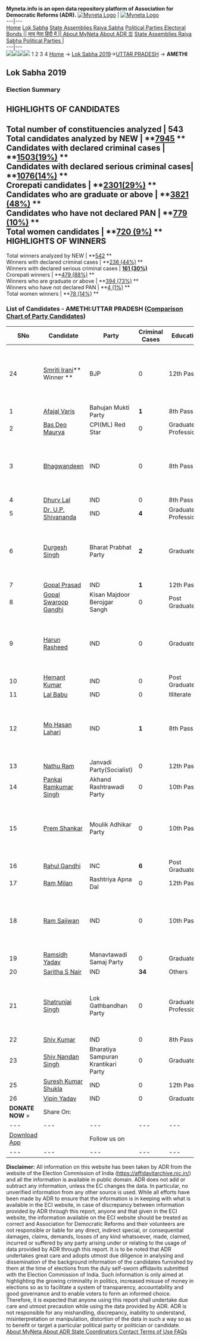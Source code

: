 **Myneta.info is an open data repository platform of Association for Democratic Reforms (ADR).**
[![Myneta Logo](https://www.myneta.info/lib/img/myneta-logo.png)](https://www.myneta.info/) | [![Myneta Logo](https://www.myneta.info/lib/img/adr-logo.png)](https://adrindia.org)  
---|---  
[Home](https://www.myneta.info/) [Lok Sabha](https://www.myneta.info/#ls "Lok Sabha") [ State Assemblies ](https://www.myneta.info/#sa "State Assemblies") [Rajya Sabha](https://www.myneta.info/#rs "Rajya Sabha") [Political Parties ](https://www.myneta.info/party "Political Parties") [ Electoral Bonds ](https://www.myneta.info/electoral_bonds "Electoral Bonds") [ || माय नेता हिंदी में || ](https://translate.google.co.in/translate?prev=hp&hl=en&js=y&u=www.myneta.info&sl=en&tl=hi&history_state0=) [ About MyNeta ](https://adrindia.org/content/about-myneta) [ About ADR ](https://adrindia.org/about-adr/who-we-are) [☰](javascript:void\(0\))
[ State Assemblies ](https://www.myneta.info/#sa "State Assemblies") [ Rajya Sabha ](https://www.myneta.info/#rs "Rajya Sabha") [ Political Parties ](https://www.myneta.info/party "Political Parties")
|   
---|---  
![](https://www.myneta.info/lib/img/banner/banner-1.png)![](https://www.myneta.info/lib/img/banner/banner-2.png)![](https://www.myneta.info/lib/img/banner/banner-3.png)![](https://www.myneta.info/lib/img/banner/banner-4.png)
1  2  3  4 
[Home](https://www.myneta.info/) → [Lok Sabha 2019](https://www.myneta.info/LokSabha2019/)→[UTTAR PRADESH](https://www.myneta.info/LokSabha2019/index.php?action=show_constituencies&state_id=57) → **AMETHI**
### 
## Lok Sabha 2019
###  Election Summary 
HIGHLIGHTS OF CANDIDATES  
---  
Total number of constituencies analyzed |  543   
Total candidates analyzed by NEW | **[7945](https://www.myneta.info/LokSabha2019/index.php?action=summary&subAction=candidates_analyzed&sort=candidate#summary) **  
Candidates with declared criminal cases | **[1503(19%)](https://www.myneta.info/LokSabha2019/index.php?action=summary&subAction=crime&sort=candidate#summary) **  
Candidates with declared serious criminal cases| **[1076(14%)](https://www.myneta.info/LokSabha2019/index.php?action=summary&subAction=serious_crime&sort=candidate#summary) **  
Crorepati candidates | **[2301(29%)](https://www.myneta.info/LokSabha2019/index.php?action=summary&subAction=crorepati&sort=candidate#summary) **  
Candidates who are graduate or above | **[3821 (48%)](https://www.myneta.info/LokSabha2019/index.php?action=summary&subAction=education&sort=candidate#summary) **  
Candidates who have not declared PAN | **[779 (10%)](https://www.myneta.info/LokSabha2019/index.php?action=summary&subAction=without_pan&sort=candidate#summary) **  
Total women candidates | **[720 (9%)](https://www.myneta.info/LokSabha2019/index.php?action=summary&subAction=women_candidate&sort=candidate#summary) **  
HIGHLIGHTS OF WINNERS  
---  
Total winners analyzed by NEW | **[542](https://www.myneta.info/LokSabha2019/index.php?action=summary&subAction=winner_analyzed&sort=candidate#summary) **  
Winners with declared criminal cases | **[236 (44%)](https://www.myneta.info/LokSabha2019/index.php?action=summary&subAction=winner_crime&sort=candidate#summary) **  
Winners with declared serious criminal cases | **[161 (30%)](https://www.myneta.info/LokSabha2019/index.php?action=summary&subAction=winner_serious_crime&sort=candidate#summary)**  
Crorepati winners | **[479 (88%)](https://www.myneta.info/LokSabha2019/index.php?action=summary&subAction=winner_crorepati&sort=candidate#summary) **  
Winners who are graduate or above | **[394 (73%)](https://www.myneta.info/LokSabha2019/index.php?action=summary&subAction=winner_education&sort=candidate#summary) **  
Winners who have not declared PAN | **[4 (1%)](https://www.myneta.info/LokSabha2019/index.php?action=summary&subAction=winner_without_pan&sort=candidate#summary) **  
Total women winners | **[78 (14%)](https://www.myneta.info/LokSabha2019/index.php?action=summary&subAction=winner_women&sort=candidate#summary) **  
### List of Candidates - AMETHI:UTTAR PRADESH ([Comparison Chart of Party Candidates](https://www.myneta.info/LokSabha2019/comparisonchart.php?constituency_id=915))
SNo | Candidate| Party| Criminal Cases| Education| Age| Total Assets| Liabilities  
---|---|---|---|---|---|---|---  
24  | [Smriti Irani](https://www.myneta.info/LokSabha2019/candidate.php?candidate_id=11036)** Winner ** | BJP | 0 | 12th Pass| 43 | ![](https://myneta.info/image_v2.php?myneta_folder=LokSabha2019&candidate_id=11036&col=ta) | ![](https://myneta.info/image_v2.php?myneta_folder=LokSabha2019&candidate_id=11036&col=lia)  
1  | [Afajal Varis](https://www.myneta.info/LokSabha2019/candidate.php?candidate_id=11785) | Bahujan Mukti Party | **1** | 8th Pass| 46 | Rs 22,57,300 ~ 22 Lacs+ | Rs 0 ~   
2  | [Bas Deo Maurya](https://www.myneta.info/LokSabha2019/candidate.php?candidate_id=11390) | CPI(ML) Red Star | 0 | Graduate Professional| 57 | Rs 19,75,294 ~ 19 Lacs+ | Rs 88,910 ~ 88 Thou+  
3  | [Bhagwandeen](https://www.myneta.info/LokSabha2019/candidate.php?candidate_id=11243) | IND | 0 | 8th Pass| 57 | ![](https://myneta.info/image_v2.php?myneta_folder=LokSabha2019&candidate_id=11243&col=ta) | ![](https://myneta.info/image_v2.php?myneta_folder=LokSabha2019&candidate_id=11243&col=lia)  
4  | [Dhurv Lal](https://www.myneta.info/LokSabha2019/candidate.php?candidate_id=11388) | IND | 0 | 8th Pass| 60 | Rs 17,55,324 ~ 17 Lacs+ | Rs 0 ~   
5  | [Dr. U.P. Shivananda](https://www.myneta.info/LokSabha2019/candidate.php?candidate_id=11787) | IND | **4** | Graduate Professional| 68 | Rs 5,60,21,821 ~ 5 Crore+ | Rs 51,50,427 ~ 51 Lacs+  
6  | [Durgesh Singh](https://www.myneta.info/LokSabha2019/candidate.php?candidate_id=11788) | Bharat Prabhat Party | **2** | Graduate| 43 | ![](https://myneta.info/image_v2.php?myneta_folder=LokSabha2019&candidate_id=11788&col=ta) | ![](https://myneta.info/image_v2.php?myneta_folder=LokSabha2019&candidate_id=11788&col=lia)  
7  | [Gopal Prasad](https://www.myneta.info/LokSabha2019/candidate.php?candidate_id=11789) | IND | **1** | 12th Pass| 46 | Rs 2,01,577 ~ 2 Lacs+ | Rs 0 ~   
8  | [Gopal Swaroop Gandhi](https://www.myneta.info/LokSabha2019/candidate.php?candidate_id=11035) | Kisan Majdoor Berojgar Sangh | 0 | Post Graduate| 56 | Rs 23,24,000 ~ 23 Lacs+ | Rs 0 ~   
9  | [Harun Rasheed](https://www.myneta.info/LokSabha2019/candidate.php?candidate_id=11385) | IND | 0 | Graduate| 45 | ![](https://myneta.info/image_v2.php?myneta_folder=LokSabha2019&candidate_id=11385&col=ta) | ![](https://myneta.info/image_v2.php?myneta_folder=LokSabha2019&candidate_id=11385&col=lia)  
10  | [Hemant Kumar](https://www.myneta.info/LokSabha2019/candidate.php?candidate_id=11790) | IND | 0 | Post Graduate| 52 | Rs 57,77,986 ~ 57 Lacs+ | Rs 0 ~   
11  | [Lal Babu](https://www.myneta.info/LokSabha2019/candidate.php?candidate_id=11386) | IND | 0 | Illiterate| 41 | Rs 13,70,000 ~ 13 Lacs+ | Rs 40,000 ~ 40 Thou+  
12  | [Mo Hasan Lahari](https://www.myneta.info/LokSabha2019/candidate.php?candidate_id=11792) | IND | **1** | 8th Pass| 0 | ![](https://myneta.info/image_v2.php?myneta_folder=LokSabha2019&candidate_id=11792&col=ta) | ![](https://myneta.info/image_v2.php?myneta_folder=LokSabha2019&candidate_id=11792&col=lia)  
13  | [Nathu Ram](https://www.myneta.info/LokSabha2019/candidate.php?candidate_id=11773) | Janvadi Party(Socialist) | 0 | 12th Pass| 61 | Rs 9,18,000 ~ 9 Lacs+ | Rs 0 ~   
14  | [Pankaj Ramkumar Singh](https://www.myneta.info/LokSabha2019/candidate.php?candidate_id=11384) | Akhand Rashtrawadi Party | 0 | 10th Pass| 32 | Rs 25,23,000 ~ 25 Lacs+ | Rs 0 ~   
15  | [Prem Shankar](https://www.myneta.info/LokSabha2019/candidate.php?candidate_id=11038) | Moulik Adhikar Party | 0 | 10th Pass| 34 | ![](https://myneta.info/image_v2.php?myneta_folder=LokSabha2019&candidate_id=11038&col=ta) | ![](https://myneta.info/image_v2.php?myneta_folder=LokSabha2019&candidate_id=11038&col=lia)  
16  | [Rahul Gandhi](https://www.myneta.info/LokSabha2019/candidate.php?candidate_id=11034) | INC | **6** | Post Graduate| 48 | Rs 15,88,77,063 ~ 15 Crore+ | Rs 72,01,904 ~ 72 Lacs+  
17  | [Ram Milan](https://www.myneta.info/LokSabha2019/candidate.php?candidate_id=11775) | Rashtriya Apna Dal | 0 | 12th Pass| 50 | Rs 23,31,893 ~ 23 Lacs+ | Rs 17,000 ~ 17 Thou+  
18  | [Ram Sajiwan](https://www.myneta.info/LokSabha2019/candidate.php?candidate_id=11037) | IND | 0 | 10th Pass| 45 | ![](https://myneta.info/image_v2.php?myneta_folder=LokSabha2019&candidate_id=11037&col=ta) | ![](https://myneta.info/image_v2.php?myneta_folder=LokSabha2019&candidate_id=11037&col=lia)  
19  | [Ramsidh Yadav](https://www.myneta.info/LokSabha2019/candidate.php?candidate_id=11242) | Manavtawadi Samaj Party | 0 | Graduate| 61 | Rs 61,55,815 ~ 61 Lacs+ | Rs 0 ~   
20  | [Saritha S Nair](https://www.myneta.info/LokSabha2019/candidate.php?candidate_id=11777) | IND | **34** | Others| 40 | Rs 43,80,000 ~ 43 Lacs+ | Rs 10,00,000 ~ 10 Lacs+  
21  | [Shatrunjai Singh](https://www.myneta.info/LokSabha2019/candidate.php?candidate_id=11779) | Lok Gathbandhan Party | 0 | Graduate Professional| 46 | ![](https://myneta.info/image_v2.php?myneta_folder=LokSabha2019&candidate_id=11779&col=ta) | ![](https://myneta.info/image_v2.php?myneta_folder=LokSabha2019&candidate_id=11779&col=lia)  
22  | [Shiv Kumar](https://www.myneta.info/LokSabha2019/candidate.php?candidate_id=11780) | IND | 0 | 8th Pass| 41 | Rs 1,77,000 ~ 1 Lacs+ | Rs 0 ~   
23  | [Shiv Nandan Singh](https://www.myneta.info/LokSabha2019/candidate.php?candidate_id=11781) | Bharatiya Sampuran Krantikari Party | 0 | Graduate| 44 | Rs 19,99,445 ~ 19 Lacs+ | Rs 0 ~   
25  | [Suresh Kumar Shukla](https://www.myneta.info/LokSabha2019/candidate.php?candidate_id=11793) | IND | 0 | 12th Pass| 54 | Rs 26,87,092 ~ 26 Lacs+ | Rs 0 ~   
26  | [Vipin Yadav](https://www.myneta.info/LokSabha2019/candidate.php?candidate_id=11389) | IND | 0 | Graduate| 30 | Rs 89,000 ~ 89 Thou+ | Rs 0 ~   
|  **DONATE NOW** × |  Share On:  | [](https://api.whatsapp.com/send?text=https%3A%2F%2Fmyneta.info%2Fpunjab2022%2Findex.php%3Faction%3Dshow_constituencies%26state_id%3D19) | [](https://www.facebook.com/sharer/sharer.php?u=https%3A%2F%2Fmyneta.info%2Fpunjab2022%2Findex.php%3Faction%3Dshow_constituencies%26state_id%3D19) | [](https://twitter.com/share?url=https%3A%2F%2Fmyneta.info%2Fpunjab2022%2Findex.php%3Faction%3Dshow_constituencies%26state_id%3D19)  
---|---|---|---|---  
| [ Download App ](https://play.google.com/store/apps/details?id=com.webrosoft.myneta1&pcampaignid=pcampaignidMKT-Other-global-all-co-prtnr-py-PartBadge-Mar2515-1) | [](https://play.google.com/store/apps/details?id=com.webrosoft.myneta1&pcampaignid=pcampaignidMKT-Other-global-all-co-prtnr-py-PartBadge-Mar2515-1) |  Follow us on  | [](https://www.facebook.com/adrindia.org/) | [](https://twitter.com/adrspeaks) | [](https://groups.google.com/g/national-election-watch?hl=en&pli=1) | [](https://www.instagram.com/adrspeaks/) | [](https://www.youtube.com/user/adrspeaks) | [](https://sharechat.com/profile/adrspeaks)  
---|---|---|---|---|---|---|---|---  
**Disclaimer:** All information on this website has been taken by ADR from the website of the Election Commission of India (https://affidavitarchive.nic.in/) and all the information is available in public domain. ADR does not add or subtract any information, unless the EC changes the data. In particular, no unverified information from any other source is used. While all efforts have been made by ADR to ensure that the information is in keeping with what is available in the ECI website, in case of discrepancy between information provided by ADR through this report, anyone and that given in the ECI website, the information available on the ECI website should be treated as correct and Association for Democratic Reforms and their volunteers are not responsible or liable for any direct, indirect special, or consequential damages, claims, demands, losses of any kind whatsoever, made, claimed, incurred or suffered by any party arising under or relating to the usage of data provided by ADR through this report. It is to be noted that ADR undertakes great care and adopts utmost due diligence in analysing and dissemination of the background information of the candidates furnished by them at the time of elections from the duly self-sworn affidavits submitted with the Election Commission of India. Such information is only aimed at highlighting the growing criminality in politics, increased misuse of money in elections so as to facilitate a system of transparency, accountability and good governance and to enable voters to form an informed choice. Therefore, it is expected that anyone using this report shall undertake due care and utmost precaution while using the data provided by ADR. ADR is not responsible for any mishandling, discrepancy, inability to understand, misinterpretation or manipulation, distortion of the data in such a way so as to benefit or target a particular political party or politician or candidate. 
[ About MyNeta ](https://adrindia.org/content/about-myneta) [ About ADR ](https://adrindia.org/about-adr/who-we-are) [ State Coordinators ](https://adrindia.org/about-adr/state-coordinators) [ Contact ](https://adrindia.org/contact-us) [ Terms of Use ](https://adrindia.org/content/adr-terms-use) [ FAQs ](https://adrindia.org/content/faqs)
